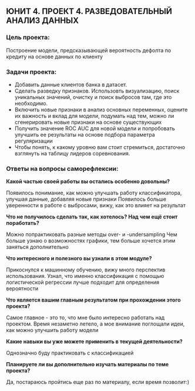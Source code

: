 ## ЮНИТ 4. ПРОЕКТ 4. РАЗВЕДОВАТЕЛЬНЫЙ АНАЛИЗ ДАННЫХ

### Цель проекта:

Построение модели, предсказывающей вероятность дефолта по кредиту на основе данных по клиенту

### Задачи проекта:

* Добавить данные клиентов банка в датасет.
* Сделать разведку признаков. Использовть визуализацию, поиск уникальных значений, очистку и поиск выбросов там, где это необходимо.
* Включить новые признаки в анализ основных переменных, оцените их важность и вклад для модели, подумать над тем, можно ли сгенерировать новые признаки на основе существующих
* Получить значение ROC AUC для новой модели и попробовать улучшить ее результаты на основе подбора параметра регуляризации
* Чтобы понять, к какому уровню вам стоит стремиться, достаточно взглянуть на таблицу лидеров соревнования.


### Ответы на вопросы саморефлексии:

**Какой частью своей работы вы остались особенно довольны?**

Появилось понимание, как можно улучшать работу классификатора, улучшая данные, добавляя новые признаки
Появилось больше уверенности в работе с выбросами, вижу, как это влияет на результат

**Что не получилось сделать так, как хотелось? Над чем ещё стоит поработать?**

Можно попрактиковать разные методы over- и -undersampling
Чем больше узнаю о возможностях графики, тем больше хочется этим заняться дополнительно

**Что интересного и полезного вы узнали в этом модуле?**

Прикоснулся к машинному обучению, вижу много перспектив использования. Узнал, что именно классификация с помощью логистической регрессии лучше подходит для определения вероятности

**Что является вашим главным результатом при прохождении этого проекта?**

Самое главное - это то, что мне было интересно работать над проектом. Время незаметно летело, а мое внимание поглощали идеи, как можно улучшить работу модели

**Какие навыки вы уже можете применить в текущей деятельности?**

Однозначно буду практиковать с классификацией

**Планируете ли вы дополнительно изучать материалы по теме проекта?**

Да, постараюсь пройтись еще раз по материалу, если время позволит:)
